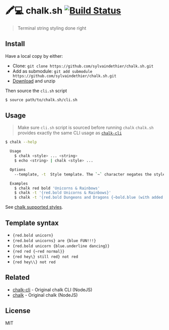 # :crayon::computer: chalk.sh [![Build Status](https://travis-ci.org/sylvaindethier/chalk.sh.svg?branch=master)](https://travis-ci.org/sylvaindethier/chalk.sh)

> <quote>Terminal string styling done right</quote>


## Install

Have a local copy by either:
  * Clone: `git clone https://github.com/sylvaindethier/chalk.sh.git`
  * Add as submodule: `git add submodule https://github.com/sylvaindethier/chalk.sh.git`
  * [Download](https://github.com/sylvaindethier/chalk.sh/archive/master.zip) and unzip

Then source the `cli.sh` script
```bash
$ source path/to/chalk.sh/cli.sh
```


## Usage

> Make sure `cli.sh` script is sourced before running `chalk`
> `chalk.sh` provides exactly the same CLI usage as [`chalk-cli`](https://github.com/chalk/chalk-cli)

```bash
$ chalk --help

  Usage
    $ chalk <style> ... <string>
    $ echo <string> | chalk <style> ...

  Options
    --template, -t  Style template. The `~` character negates the style.

  Examples
    $ chalk red bold 'Unicorns & Rainbows'
    $ chalk -t '{red.bold Unicorns & Rainbows}'
    $ chalk -t '{red.bold Dungeons and Dragons {~bold.blue (with added fairies)}}'
```

See [chalk supported styles](https://github.com/chalk/chalk#styles).


## Template syntax

- `{red.bold unicorn}`
- `{red.bold unicorns} are {blue FUN!!!}`
- `{red.bold unicorn {blue.underline dancing}}`
- `{red red {~red normal}}`
- `{red hey\} still red} not red`
- `{red hey\\} not red`


## Related

- [chalk-cli](https://github.com/chalk/chalk-cli) - Original chalk CLI (NodeJS)
- [chalk](https://github.com/chalk/chalk) - Original chalk (NodeJS)


## License

MIT
